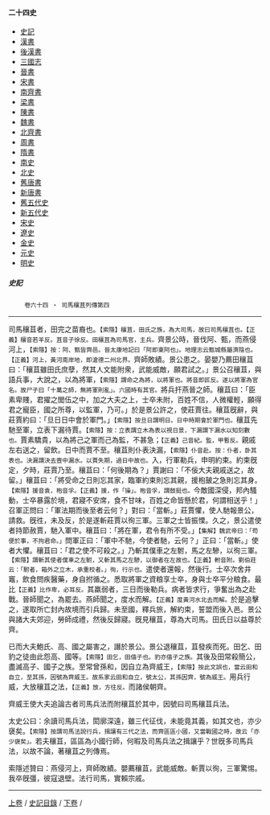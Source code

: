  



#### 二十四史

*   [史記](../a01/a01.md)
*   [漢書](../a02/a02.md)
*   [後漢書](../a03/a03.md)
*   [三國志](../a04/a04.md)
*   [晉書](../a05/a05.md)
*   [宋書](../a06/a06.md)
*   [南齊書](../a07/a07.md)
*   [梁書](../a08/a08.md)
*   [陳書](../a09/a09.md)
*   [魏書](../a10/a10.md)
*   [北齊書](../a11/a11.md)
*   [周書](../a12/a12.md)
*   [隋書](../a13/a13.md)
*   [南史](../a14/a14.md)
*   [北史](../a15/a15.md)
*   [舊唐書](../a16/a16.md)
*   [新唐書](../a17/a17.md)
*   [舊五代史](../a18/a18.md)
*   [新五代史](../a19/a19.md)
*   [宋史](../a20/a20.md)
*   [遼史](../a21/a21.md)
*   [金史](../a22/a22.md)
*   [元史](../a23/a23.md)
*   [明史](../a24/a24.md)


##### 史記
　　 `卷六十四 ‧ 司馬穰苴列傳第四`

* * *

司馬穰苴者，田完之苗裔也。`【索隱】穰苴，田氏之族，為大司馬，故曰司馬穰苴也。【正義】穰音若羊反。苴音子徐反。田穰苴為司馬官，主兵。`齊景公時，晉伐阿、甄，而燕侵河上，`【索隱】按：阿、甄皆齊邑。晉太康地記曰「阿即東阿也」。地理志云甄城縣屬濟陰也。【正義】河上，黃河南岸地，即滄德二州北界。`齊師敗績。景公患之。晏嬰乃薦田穰苴曰：「穰苴雖田氏庶孽，然其人文能附衆，武能威敵，願君試之。」景公召穰苴，與語兵事，大說之，以為將軍，`【索隱】謂命之為將，以將軍也。將音即匠反。遂以將軍為官名。故尸子曰「十萬之師，無將軍則亂」。六國時有其官。`將兵扞燕晉之師。穰苴曰：「臣素卑賤，君擢之閭伍之中，加之大夫之上，士卒未附，百姓不信，人微權輕，願得君之寵臣，國之所尊，以監軍，乃可。」於是景公許之，使莊賈往。穰苴旣辭，與莊賈約曰：「旦日日中會於軍門。」`【索隱】按旦日謂明日。日中時期會於軍門也。`穰苴先馳至軍，立表下漏待賈。`【索隱】按：立表謂立木為表以視日景，下漏謂下漏水以知刻數也。`賈素驕貴，以為將己之軍而己為監，不甚急；`【正義】己音紀。監，甲暫反。`親戚左右送之，留飲。日中而賈不至。穰苴則仆表決漏，`【索隱】仆音赴。按：仆者，卧其表也。決漏謂決去壼中漏水。以賈失期，過日中故也。`入，行軍勒兵，申明約束。約束旣定，夕時，莊賈乃至。穰苴曰：「何後期為？」賈謝曰：「不佞大夫親戚送之，故留。」穰苴曰：「將受命之日則忘其家，臨軍約束則忘其親，援枹皷之急則忘其身。`【索隱】援音袁，枹音孚。【正義】援，作「操」。枹音孚，謂鼓挺也。`今敵國深侵，邦內騷動，士卒暴露於境，君寢不安席，食不甘味，百姓之命皆懸於君，何謂相送乎！」召軍正問曰：「軍法期而後至者云何？」對曰：「當斬。」莊賈懼，使人馳報景公，請救。旣徃，未及反，於是遂斬莊賈以徇三軍。三軍之士皆振慄。久之，景公遣使者持節赦賈，馳入軍中。穰苴曰：「將在軍，君令有所不受。」`【集解】魏武帝曰：「苟便於事，不拘君命。」`問軍正曰：「軍中不馳，今使者馳，云何？」正曰：「當斬。」使者大懼。穰苴曰：「君之使不可殺之。」乃斬其僕車之左駙，馬之左驂，以徇三軍。`【索隱】謂斬其使者僕車之左駙，又斬其馬之左驂，以御者在左故也。【正義】軵音附。劉伯莊云：「駙者，箱外之立木，承重校者。」徇，行示也。`遣使者還報，然後行。士卒次舍井竈，飲食問疾醫藥，身自拊循之。悉取將軍之資粮享士卒，身與士卒平分粮食。最比`【正義】比作卑，必耳反。`其羸弱者，三日而後勒兵。病者皆求行，爭奮出為之赴戰。晉師聞之，為罷去。燕師聞之，度水而解。`【正義】度黃河水北去而解。`於是追擊之，遂取所亡封內故境而引兵歸。未至國，釋兵旅，解約束，誓盟而後入邑。景公與諸大夫郊迎，勞師成禮，然後反歸寢。旣見穰苴，尊為大司馬。田氏日以益尊於齊。

已而大夫鮑氏、高、國之屬害之，譖於景公。景公退穰苴，苴發疾而死。田乞、田豹之徒由此怨高、國等。`【索隱】田乞，田僖子也。豹亦僖子之族。`其後及田常殺簡公，盡滅高子、國子之族。至常曾孫和，因自立為齊威王，`【索隱】按此文誤也，當云田和自立，至其孫，因號為齊威王。故系家云田和自立，號太公，其孫因齊，號為威王。`用兵行威，大放穰苴之法，`【正義】放，方往反。`而諸侯朝齊。

齊威王使大夫追論古者司馬兵法而附穰苴於其中，因號曰司馬穰苴兵法。

太史公曰：余讀司馬兵法，閎廓深遠，雖三代征伐，未能竟其義，如其文也，亦少襃矣。`【索隱】按謂司馬法說行兵，揖讓有三代之法，而齊區區小國，又當戰國之時，故云「亦少襃矣」。`若夫穰苴，區區為小國行師，何暇及司馬兵法之揖讓乎？世旣多司馬兵法，以故不論，著穰苴之列傳焉。

索隱述贊曰：燕侵河上，齊師敗績。嬰薦穰苴，武能威敵。斬賈以徇，三軍驚惕。我卒旣彊，彼寇退壁。法行司馬，實賴宗戚。

* * *

[上卷](063.md) / [史記目錄](a01.md) / [下卷](065.md) /

    